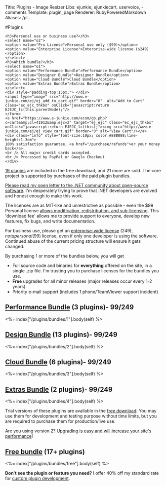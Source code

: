 Title: Plugins - Image Resizer
Libs: ejunkie, ejunkiecart, uservoice, -comments
Template: plugin_page
Renderer: RubyPoweredMarkdown
Aliases: /pl..

#Plugins


<div class="buySidebar">
	<form action="https://www.e-junkie.com/ecom/gb.php?c=cart&amp;i=929356&amp;cl=41912&amp;ejc=2" target="ej_ejc" method="POST" accept-charset="UTF-8">

	<h3>Personal use or business use?</h3>
	<select name="o2">
	<option value="Pro License">Personal use only ($99)</option>
	<option value="Enterprise License">Enterprise-wide license ($249)</option>
	</select>
	<h3>Which bundle?</h3>
	<select name="o1">
	<option value="Performance Bundle">Performance Bundle</option>
	<option value="Designer Bundle">Designer Bundle</option>
	<option value="Cloud Bundle">Cloud Bundle</option>
	<option value="Extras Bundle">Extras Bundle</option>
	</select>
	<div style="padding-top:15px;"> </div>
	<input type="image" src="http://www.e-junkie.com/ej/ej_add_to_cart.gif" border="0"  alt="Add to Cart" class="ec_ejc_thkbx" onClick="javascript:return EJEJC_lc(this.parentNode);"/>
	</form>
	<a href="https://www.e-junkie.com/ecom/gb.php?c=cart&amp;cl=41912&amp;ejc=2" target="ej_ejc" class="ec_ejc_thkbx" onClick="javascript:return EJEJC_lc(this);"><img src="http://www.e-junkie.com/ej/ej_view_cart.gif" border="0" alt="View Cart"/></a>
	<div class="info" style="font-size:10px; color:#888888;line-height:1.3em">
	100% satisfaction guarantee, <a href="/purchase/refunds">or your money back</a>.
	<br /> All major credit cards accepted. 
	<br /> Processed by PayPal or Google Checkout
	</div>
</div>


[19 plugins](/plugins/bundles/free) are included in the free download, and 21 more are sold. The core project is supported by purchases of the paid plugin bundles. 

[Please read my open letter to the .NET community about open-source software](/openletter). I'm desperately trying to prove that .NET developers are evolved and honest enough to make this work.

The licenses are as MIT-like and unrestrictive as possible - even the <span class="price">$99</span> Personal license [allows modification, redistribution, and sub-licensing](/licenses/pro). This 'download fee' allows me to provide support to everyone, develop new features, fix bugs, and write documentation. 

For business use, please get an [enterprise-wide license](/plugins/enterprise) ($249), not a personal ($99) license, even if only one developer is using the software. Continued abuse of the current pricing structure will ensure it gets changed.

By purchasing 1 or more of the bundles below, you will get 

 * Full source code and binaries for **everything** offered on the site, in a single .zip file. I'm trusting you to purchase licenses for the bundles you use.
 * **Free** upgrades for all minor releases (major releases occur every 1-2 years). 
 * Priority e-mail support (includes 1 phone/TeamViewer support incident)

## [Performance Bundle](/plugins/bundles/1) (3 plugins)- <span class="price">$99/$249</span>


<%= index["/plugins/bundles/1"].body(self) %>


## [Design Bundle](/plugins/bundles/2) (13 plugins)- <span class="price">$99/$249</span>

<%= index["/plugins/bundles/2"].body(self) %>


## [Cloud Bundle](/plugins/bundles/3) (6 plugins)- <span class="price">$99/$249</span>

<%= index["/plugins/bundles/3"].body(self) %>

## [Extras Bundle](/plugins/bundles/4) (2 plugins)- <span class="price">$99/$249</span>

<%= index["/plugins/bundles/4"].body(self) %>


Trial versions of these plugins are available in the [free download](/download). You may use them for development and testing purpose without time limits, but you 
are required to purchase them for production/live use.

Are you using version 2? [Upgrading is easy and will increase your site's performance](/docs/2to3/)!

## [Free bundle](/plugins/bundles/free) (17+ plugins)

<%= index["/plugins/bundles/free"].body(self) %>


**Don't see the plugin or feature you need?** I offer 40% off my standard rate for [custom plugin development](/plugins/custom).
